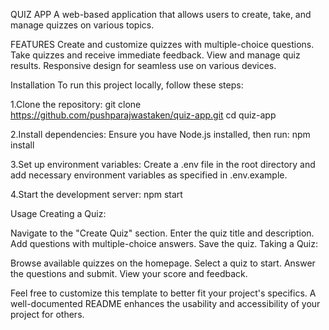 QUIZ APP
A web-based application that allows users to create, take, and manage quizzes on various topics.

FEATURES
Create and customize quizzes with multiple-choice questions.
Take quizzes and receive immediate feedback.
View and manage quiz results.
Responsive design for seamless use on various devices.

Installation
To run this project locally, follow these steps:

1.Clone the repository:
git clone https://github.com/pushparajwastaken/quiz-app.git
cd quiz-app

2.Install dependencies:
Ensure you have Node.js installed, then run:
npm install

3.Set up environment variables:
Create a .env file in the root directory and add necessary environment variables as specified in .env.example.

4.Start the development server:
npm start

Usage
Creating a Quiz:

Navigate to the "Create Quiz" section.
Enter the quiz title and description.
Add questions with multiple-choice answers.
Save the quiz.
Taking a Quiz:

Browse available quizzes on the homepage.
Select a quiz to start.
Answer the questions and submit.
View your score and feedback.

Feel free to customize this template to better fit your project's specifics. A well-documented README enhances the usability and accessibility of your project for others.
